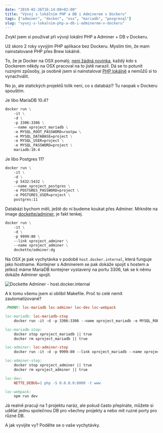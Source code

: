 ```yaml
---
date: "2019-02-26T16:14:00+02:00"
title: "Vývoj s lokálním PHP a DB i Adminerem v Dockeru"
tags: ["adminer", "docker", "osx", "mariadb", "posgresql"]
slug: "vyvoj-s-lokalnim-php-a-db-i-adminerem-v-dockeru"
---
```


Zvykl jsem si používat při vývoji lokální PHP a Adminer + DB v Dockeru.

<!--more-->

Už skoro 2 roky vyvýjím PHP aplikace bez Dockeru. Myslím tím, že mam nainstalované PHP přes Brew lokálně.

To, že je Docker na OSX pomalý, [není žádná novinka](https://github.com/docker/for-mac/issues?utf8=%E2%9C%93&q=osx+slow), každý kdo s Dockerem někdy na OSX pracoval na to jistě narazil.
Dá se to potunit ruznými způsoby, ja osobně jsem si nainstaloval [PHP lokálně](/blog/2019/01/22/brew-install-upgrade-a-cleanup/) a nemůžů si to vynachválit.

No jo, ale statických projektů tolik není, co s databází? Tu naopak v Dockeru spouštím.

Je libo MariaDB 10.4?

```dockerfile
docker run \
	-it \
	-d \
	-p 3306:3306 \
	--name xproject_mariadb \
	-e MYSQL_ROOT_PASSWORD=rootpw \
	-e MYSQL_DATABASE=project \
	-e MYSQL_USER=project \
	-e MYSQL_PASSWORD=project \
	mariadb:10.4
```

Je libo Postgres 11?

```dockerfile
docker run \
	-it \
	-d \
	-p 5432:5432 \
	--name xproject_postgres \
	-e POSTGRES_PASSWORD=project \
	-e POSTGRES_USER=project \
	postgres:11
```

Databázi bychom měli, ještě do ní budeme koukat přes Adminer. Mrkněte na image [dockette/adminer](https://github.com/dockette/adminer/), je fakt tenkej.

```dockerfile
docker run \
	-it \
	-d \
	-p 9999:80 \
	--link xproject_adminer \
	--name xproject_adminer \
	dockette/adminer:dg
```

Na OSX je pak vychytávka v podobě `host.docker.internal`, která funguje jako hostname.
Kontejner s Adminerem se pak dokáže spojit s hostem a jelikož máme MariaDB kontejner vystavený na portu 3306, tak se k němu dokáže Adminer spojit.

![][1]

A k tomu všemu jsem si oblíbil Makefile. Proč to celé nemít zautomatizované?

```makefile
.PHONY: loc-mariadb loc-adminer loc-dev loc-webpack

loc-mariadb: loc-mariadb-stop
	docker run -it -d -p 3306:3306 --name xproject_mariadb -e MYSQL_ROOT_PASSWORD=rootpw -e MYSQL_DATABASE=project -e MYSQL_USER=project -e MYSQL_PASSWORD=project mariadb:10.4

loc-mariadb-stop:
	docker stop xproject_mariadb || true
	docker rm xproject_mariadb || true

loc-adminer: loc-adminer-stop
	docker run -it -d -p 9999:80 --link xproject_mariadb --name xproject_adminer dockette/adminer:dg

loc-adminer-stop:
	docker stop xproject_adminer || true
	docker rm xproject_adminer || true

loc-dev:
	NETTE_DEBUG=1 php -S 0.0.0.0:8000 -t www

loc-webpack:
	npm run dev
```

Já realně pracuji na 1 projektu naráz, ale pokud často přepínáte, můžete si udělat jednu společnou DB pro všechny projekty a nebo mít ruzné porty pro různé DB.

A jak vyvijíte vy? Podělte se o vaše vychytávky.

[1]: /misc/blog/2019/02/dockette-adminer.png (Dockette Adminer - host.docker.internal)
